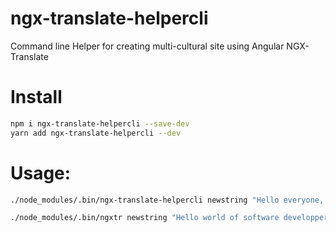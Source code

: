 # ngx-translate-helpercli
Command line Helper for creating multi-cultural site using Angular NGX-Translate

# Install
```sh
npm i ngx-translate-helpercli --save-dev
yarn add ngx-translate-helpercli --dev

```

# Usage: 
```sh
./node_modules/.bin/ngx-translate-helpercli newstring "Hello everyone, welcome to this Angular application showing up translating mastery."    "HOME.GREETING"

./node_modules/.bin/ngxtr newstring "Hello world of software developper."    "HOME.TST" 
```

